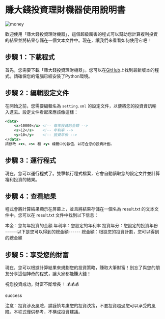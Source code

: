 # 賺大錢投資理財機器使用說明書

![money](https://i.imgur.com/2R6I1tB.jpg)

歡迎使用「賺大錢投資理財機器」，這個超級厲害的程式可以幫助您計算複利投資的結果並將結果存儲在一個文本文件中。現在，讓我們來看看如何使用它吧！

## 步驟 1：下載程式

首先，您需要下載「賺大錢投資理財機器」。您可以在[GitHub](https://github.com/yourusername/yourrepository)上找到最新版本的程式。請確保您的電腦已經安裝了Python環境。

## 步驟 2：編輯設定文件

在開始之前，您需要編輯名為 `setting.xml` 的設定文件，以便將您的投資資訊輸入進去。設定文件看起來應該像這樣：

```xml
<data>
    <x>10000</x> <!-- 每年投資的金額 -->
    <s>12</s>    <!-- 年利率 -->
    <y>10</y>    <!-- 投資年份 -->
</data>
請修改 <x>、<s> 和 <y> 標籤中的數值，以符合您的投資計劃。
```


## 步驟 3：運行程式
現在，您可以運行程式了。雙擊執行程式檔案，它會自動讀取您的設定文件並計算複利投資的結果。

## 步驟 4：查看結果
程式會將計算結果顯示在屏幕上，並且將結果存儲在一個名為 result.txt 的文本文件中。您可以在 result.txt 文件中找到以下信息：

本金：您每年投資的金額
年利率：您設定的年利率
投資年分：您設定的投資年份
------以下是您可以得到的總金額------
總金額：根據您的投資計劃，您可以得到的總金額

## 步驟 5：享受您的財富
現在，您可以根據計算結果來規劃您的投資策略，賺取大筆財富！別忘了與您的朋友分享這個神奇的程式，讓大家都能賺大錢！

祝您投資成功，財富不斷增長！ 💰💰💰

success

注意：投資涉及風險，請謹慎考慮您的投資決策，不要投資超過您可以承受的風險。本程式僅供參考，不構成投資建議。


